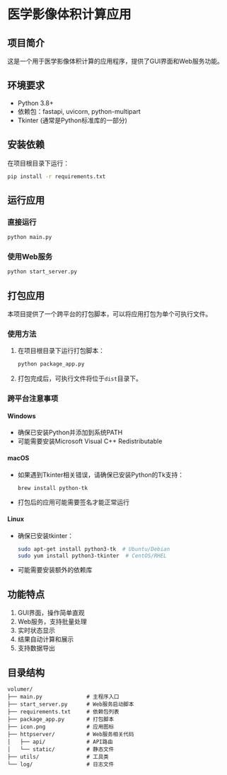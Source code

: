 # 医学影像体积计算应用

## 项目简介
这是一个用于医学影像体积计算的应用程序，提供了GUI界面和Web服务功能。

## 环境要求
- Python 3.8+ 
- 依赖包：fastapi, uvicorn, python-multipart
- Tkinter (通常是Python标准库的一部分)

## 安装依赖
在项目根目录下运行：
```bash
pip install -r requirements.txt
```

## 运行应用
### 直接运行
```bash
python main.py
```

### 使用Web服务
```bash
python start_server.py
```

## 打包应用
本项目提供了一个跨平台的打包脚本，可以将应用打包为单个可执行文件。

### 使用方法
1. 在项目根目录下运行打包脚本：
   ```bash
   python package_app.py
   ```

2. 打包完成后，可执行文件将位于`dist`目录下。

### 跨平台注意事项
#### Windows
- 确保已安装Python并添加到系统PATH
- 可能需要安装Microsoft Visual C++ Redistributable

#### macOS
- 如果遇到Tkinter相关错误，请确保已安装Python的Tk支持：
  ```bash
  brew install python-tk
  ```
- 打包后的应用可能需要签名才能正常运行

#### Linux
- 确保已安装tkinter：
  ```bash
  sudo apt-get install python3-tk  # Ubuntu/Debian
  sudo yum install python3-tkinter  # CentOS/RHEL
  ```
- 可能需要安装额外的依赖库

## 功能特点
1. GUI界面，操作简单直观
2. Web服务，支持批量处理
3. 实时状态显示
4. 结果自动计算和展示
5. 支持数据导出

## 目录结构
```
volumer/
├── main.py              # 主程序入口
├── start_server.py      # Web服务启动脚本
├── requirements.txt     # 依赖包列表
├── package_app.py       # 打包脚本
├── icon.png             # 应用图标
├── httpserver/          # Web服务相关代码
│   ├── api/             # API路由
│   └── static/          # 静态文件
├── utils/               # 工具类
└── log/                 # 日志文件
```
